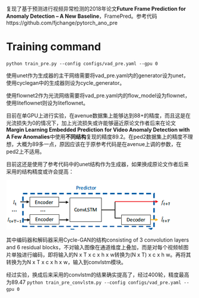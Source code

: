 复现了基于预测进行视频异常检测的2018年论文**Future Frame Prediction for Anomaly Detection – A New Baseline**，FramePred。参考代码https://github.com/fjchange/pytorch_ano_pre


# Training command
`python train_pre.py --config configs/vad_pre.yaml --gpu 0`

使用unet作为生成器的主干网络需要将vad_pre.yaml内的generator设为unet，使用cyclegan中的生成器则设为cycle_generator。

使用flownet2作为光流网络需要将vad_pre.yaml内的flow_model设为flownet，使用liteflownet则设为liteflownet。

目前在单GPU上进行实验，在avenue数据集上能够达到88+的精度，而且这是在光流损失为0的情况下，加上光流损失或许能够逼近原论文作者后来在论文**Margin Learning Embedded Prediction for Video Anomaly Detection with A Few Anomalies**中使用**不同结构**复现的精度89.2。在ped2数据集上的精度不理想，大概为89多一点，原因应该在于原参考代码是在avenue上调的参数，在ped2上不适用。

目前这还是使用了参考代码中的unet结构作为生成器，如果换成原论文作者后来采用的结构精度或许会提高：

![image-20201228094649026](MLEP-predictor.png)

其中编码器和解码器采用Cycle-GAN的结构consisting of 3 convolution layers and 6 residual blocks，不对输入图像在通道维度上叠加，而是对每个视频帧图片单独进行编码，即将输入的N x T x c x h x w转换为(N x T) x c x h w。再将其转换为为N x T x c x h x w，输入到convlstm模块。

经过实验，换成后来采用的convlstm的结果确实提高了，经过400轮，精度最高为89.47
`python train_pre_convlstm.py --config configs/vad_pre.yaml --gpu 0`

